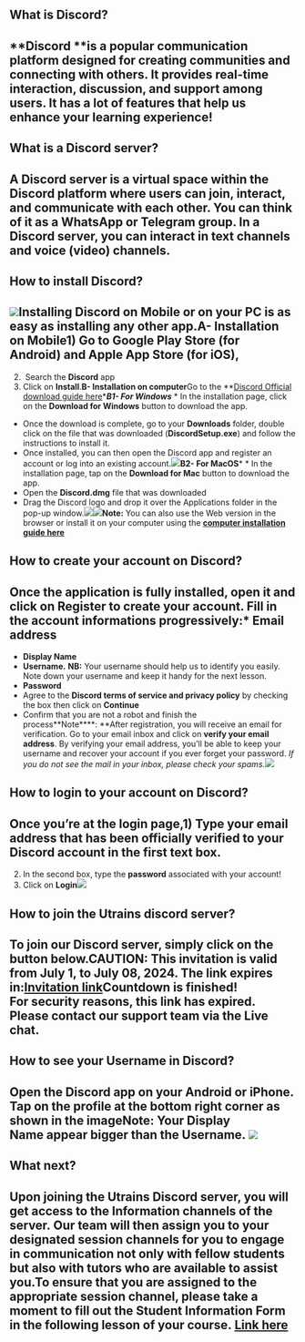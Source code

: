 ## What is Discord?

## **Discord **is a popular communication platform designed for creating communities and connecting with others. It provides real-time interaction, discussion, and support among users. It has a lot of features that help us enhance your learning experience!

## What is a Discord server?

## A Discord server is a virtual space within the Discord platform where users can join, interact, and communicate with each other. You can think of it as a WhatsApp or Telegram group. In a Discord server, you can interact in text channels and voice (video) channels.

## How to install Discord?

## ![](https://utrains.org/wp-content/uploads/2024/04/Discord_logo_PNG8-300x58.png)Installing **Discord** on **Mobile or on your PC** is as easy as installing any other app.**A- Installation on Mobile**1) Go to **Google Play Store (for Android)** and **Apple App Store (for iOS)**,
2)  Search the **Discord** app
3) Click on **Install**.**B- Installation on computer**Go to the **[Discord Official download guide here](https://discord.com/download)****B1- For Windows*** * In the installation page, click on the **Download for Windows** button to download the app.
  * Once the download is complete, go to your **Downloads** folder, double click on the file that was downloaded (**DiscordSetup.exe**) and follow the instructions to install it.
  * Once installed, you can then open the Discord app and register an account or log into an existing account.![](https://utrains.org/wp-content/uploads/2024/04/discord_windows-1.png)**B2- For MacOS*** * In the installation page, tap on the **Download for Mac** button to download the app.
  * Open the **Discord.dmg** file that was downloaded
  * Drag the Discord logo and drop it over the Applications folder in the pop-up window.![](https://utrains.org/wp-content/uploads/2024/04/discord_macos-768x352.png)![](https://utrains.org/wp-content/uploads/2024/04/discord_macos_install-300x182.png)**Note:** You can also use the Web version in the browser or install it on your computer using the **[computer installation guide here](https://support.discord.com/hc/en-us/articles/360034561191-Desktop-Installation-Guide)**

## How to create your account on Discord?

## Once the application is fully installed, open it and click on **Register** to create your account. Fill in the account informations progressively:* **Email address** 
* **Display Name** 
* **Username.** **NB:** Your username should help us to identify you easily. Note down your username and keep it handy for the next lesson.
* **Password**
* Agree to the **Discord terms of service and privacy policy** by checking the box then click on **Continue**
* Confirm that you are not a robot and finish the process**Note****: **After registration, you will receive an email for verification. Go to your email inbox and click on **verify your email address**. By verifying your email address, you’ll be able to keep your username and recover your account if you ever forget your password. _If you do not see the mail in your inbox, please check your spams._![](https://utrains.org/wp-content/uploads/2024/04/registration.png)

## How to login to your account on Discord?

## Once you’re at the login page,1) Type your **email address** that has been officially verified to your Discord account in the first text box.
2) In the second box, type the **password** associated with your account!
3) Click on **Login**![](https://utrains.org/wp-content/uploads/2024/04/login-discord.png)

## How to join the Utrains discord server?

To join our Discord server, simply click on the button below.**CAUTION:** This invitation is valid from **July 1, to July 08, 2024. The link expires in:**[Invitation link](https://discord.gg/RpWzgFuG)Countdown is finished!\
For security reasons, this link has expired. Please contact our support team via the Live chat.
-----------------------------------------------------------------------------------------------

## How to see your Username in Discord?

## Open the Discord app on your Android or iPhone. Tap on the **profile** at the bottom right corner as shown in the image**Note:** Your **Display Name** appear bigger than the **Username**. ![](https://utrains.org/wp-content/uploads/2024/04/discord-username.drawio.png)

## What next?

## Upon joining the Utrains Discord server, you will get access to the Information channels of the server. Our team will then assign you to your designated session channels for you to engage in communication not only with fellow students but also with tutors who are available to assist you.To ensure that you are assigned to the appropriate session channel, please take a moment to fill out the Student Information Form in the following lesson of your course. **[Link here](https://utrains.org/lessons/student-information-3/)**
